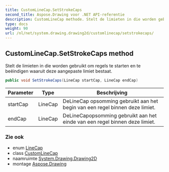 ```yaml
---
title: CustomLineCap.SetStrokeCaps
second_title: Aspose.Drawing voor .NET API-referentie
description: CustomLineCap methode. Stelt de limieten in die worden gebruikt om regels te starten en te beëindigen waaruit deze aangepaste limiet bestaat.
type: docs
weight: 90
url: /nl/net/system.drawing.drawing2d/customlinecap/setstrokecaps/
---
```

## CustomLineCap.SetStrokeCaps method

Stelt de limieten in die worden gebruikt om regels te starten en te beëindigen waaruit deze aangepaste limiet bestaat.

```csharp
public void SetStrokeCaps(LineCap startCap, LineCap endCap)
```

| Parameter | Type | Beschrijving |
| --- | --- | --- |
| startCap | LineCap | DeLineCap opsomming gebruikt aan het begin van een regel binnen deze limiet. |
| endCap | LineCap | DeLineCapopsomming gebruikt aan het einde van een regel binnen deze limiet. |

### Zie ook

* enum [LineCap](../../linecap/)
* class [CustomLineCap](../)
* naamruimte [System.Drawing.Drawing2D](../../customlinecap/)
* montage [Aspose.Drawing](../../../)


